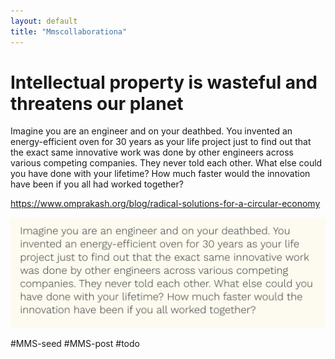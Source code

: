 ```yaml
---
layout: default
title: "Mmscollaborationa"
---
```


# Intellectual property is wasteful and threatens our planet


Imagine you are an engineer and on your deathbed. You invented an energy-efficient oven for 30 years as your life project just to find out that the exact same innovative work was done by other engineers across various competing companies. They never told each other. What else could you have done with your lifetime? How much faster would the innovation have been if you all had worked together?

https://www.omprakash.org/blog/radical-solutions-for-a-circular-economy

![](media/cleanshot_2023-11-13-at-18-39-57@2x.png)


#MMS-seed #MMS-post #todo